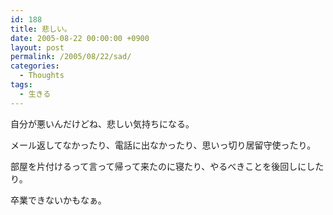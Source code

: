 ```yaml
---
id: 188
title: 悲しい。
date: 2005-08-22 00:00:00 +0900
layout: post
permalink: /2005/08/22/sad/
categories:
  - Thoughts
tags:
  - 生きる
---
```

自分が悪いんだけどね、悲しい気持ちになる。
  
メール返してなかったり、電話に出なかったり、思いっ切り居留守使ったり。
  
部屋を片付けるって言って帰って来たのに寝たり、やるべきことを後回しにしたり。

卒業できないかもなぁ。
